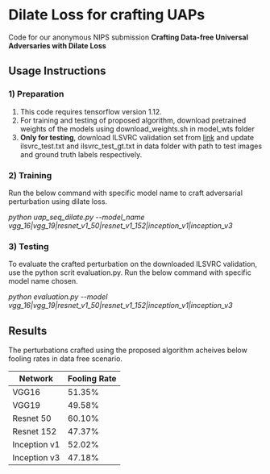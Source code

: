 # Dilate Loss for crafting UAPs </h1>

Code for our anonymous NIPS submission **Crafting Data-free Universal Adversaries with Dilate Loss** 

## Usage Instructions
### 1) Preparation
  1. This code requires tensorflow version 1.12.
  2. For training and testing of proposed algorithm, download pretrained weights of the models using download_weights.sh in model_wts folder
  2. **Only for testing**, download ILSVRC validation set from [link](http://www.image-net.org/challenges/LSVRC/) and update ilsvrc_test.txt and ilsvrc_test_gt.txt in data folder with path to test images and ground truth labels respectively.
### 2) Training
Run the below command with specific model name to craft adversarial perturbation using dilate loss.

   *python uap_seq_dilate.py --model_name vgg_16|vgg_19|resnet_v1_50|resnet_v1_152|inception_v1|inception_v3*

### 3) Testing
To evaluate the crafted perturbation on the downloaded ILSVRC validation, use the python scrit evaluation.py. Run the below command with specific model name chosen.

   *python evaluation.py --model vgg_16|vgg_19|resnet_v1_50|resnet_v1_152|inception_v1|inception_v3*

## Results
The perturbations crafted using the proposed algorithm acheives below fooling rates in data free scenario.

Network	| Fooling Rate
------- | ------------
VGG16 |	51.35%
VGG19 |	49.58%
Resnet 50 |	60.10%
Resnet 152 |	47.37%
Inception v1 |	52.02%
Inception v3 |	47.18%
